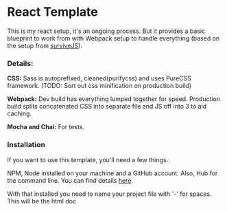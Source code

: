 # React Template

This is my react setup, it's an ongoing process. But it provides a basic blueprint to work from with Webpack setup to handle everything (based on the setup from [surviveJS](http://survivejs.com/webpack/introduction/)).

### Details:

**CSS:** Sass is autoprefixed, cleaned(purifycss) and uses PureCSS framework. (TODO: Sort out css minification on production build)

**Webpack:** Dev build has everything lumped together for speed. Production build splits concatenated CSS into separate file and JS off into 3 to aid caching.

**Mocha and Chai:** For tests.

### Installation

If you want to use this template, you'll need a few things.

NPM, Node installed on your machine and a GitHub account. Also, Hub for the command line. You can find details [here](https://hub.github.com/).

With that installed you need to name your project file with '-' for spaces. This will be the html doc <title> and also the name of your github repo.


While in your project folder, clone this repo with 'git clone https://github.com/OoogleBoogle/react-template.git' then in your terminal/command line 'npm run setup'. This installs all the require packages, inits GIT, makes the initial commit and pushes it to GitHub.


### Scripts

'npm run setup' => sets up the project, detailed above.

'npm start' => runs the dev server. Available on localhost/8080 and will refresh automatically.

'npm test' => to run your test suite.

'npm run build' => will make your production build in a separate build folder. (you can run 'webpack -p' in the terminal instead but I'm not a fan of the output);

'npm run stats' => will produce a stats file for use [here](https://webpack.github.io/analyse/)....apparently....it's never worked for me.
